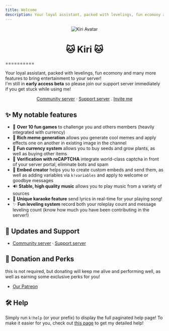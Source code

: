 ```yaml
---
title: Welcome
description: Your loyal assistant, packed with levelings, fun ecomony and many more features to bring entertainment to your server! 
---
```


<p align="center">
<img alt="Kiri Avatar" src="https://images-ext-2.discordapp.net/external/nMBpRYg6kCNJ8xBVcDQ_aJ8A3BZ48nEbfJBolKLAZiY/%3Fsize%3D4096/https/cdn.discordapp.com/avatars/859116638820761630/f923c6db761e8751bf112488c37dafc5.png?width=100&height=100" />
</p>

<h1><center>🐱 Kiri 🐱</center></h1>
==========

Your loyal assistant, packed with levelings, fun ecomony and many more features to bring entertainment to your server!  
I'm still in **early access beta** so please join our support server immediately if you get stuck while using me!  
  
<center><a href="https://discord.gg/D6rWrvS">Community server</a> · <a href="https://discord.gg/kJRAjMyEkY">Support server</a> . <a href="https://discord.com/api/oauth2/authorize?client_id=859116638820761630&permissions=4294831607&scope=bot%20applications.commands">Invite me</a></center>
  

✨ My notable features
---------------------

* 🏓 **Over 10 fun games** to challenge you and others members (heavily integrated with currency)
* 🎨 **Rich meme generation** allows you generate cool memes and apply effects one on another in existing image in the channel
* 📜 **Fun currency system** allows you to buy seeds and grow plants, as well as buying other items
* 🔢 **Verification with reCAPTCHA** integrate world-class captcha in front of your server portal, eliminate bots and spam
* 📜 **Embed creator** helps you to create custom embeds and send them, as well as adding variables via `k!variables` and apply to welcome or goodbye messages
* 🔊 **Stable, high quality music** allows you to play music from a variety of sources
* 📢 **Unique karaoke feature** send lyrics in real-time for your playing song!
* ✨ **Fun leveling system** record both your roleplay count and message leveling count (know how much you have been contributing in the server!)

📢 Updates and Support
----------------------

* [Community server](https://discord.gg/D6rWrvS) · [Support server](https://discord.gg/kJRAjMyEkY)

🤗 Donation and Perks
---------------------

this is not required, but donating will keep me alive and performing well, as well as earning some exclusive perks for you!

* [Our Patreon](https://www.patreon.com/kiridiscord)

🛠️ Help
--------

Simply run `k!help` (or your prefix) to display the full paginated help page! To make it easier for you, check out [this page](docs/) to get my detailed help!